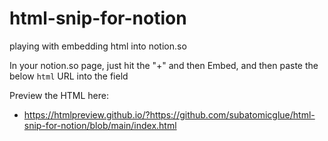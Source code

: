 # html-snip-for-notion
playing with embedding html into notion.so

In your notion.so page, just hit the "+" and then Embed, and then paste the below `html` URL into the field


Preview the HTML here:
- https://htmlpreview.github.io/?https://github.com/subatomicglue/html-snip-for-notion/blob/main/index.html

